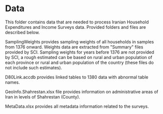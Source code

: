 # Data
This folder contains data that are needed to process Iranian Household Expenditures and Income Surveys data. 
Provided folders and files are described below.

SamplingWeights provides sampling weights of all households in samples from 1376 onward.
Weights data are extracted from "Summary" files provided by SCI. 
Sampling weights for years before 1376 are not provided by SCI, a rough estimated can be based on rural and urban population of each province or rural and urban population of the country (these files do not include such estimates). 

D80Link.accdb provides linked tables to 1380 data with abnormal table names.

GeoInfo.Shahrestan.xlsx file provides information on administrative areas of Iran in levels of Shahrestan (County).

MetaData.xlsx provides all metadata information related to the surveys.
